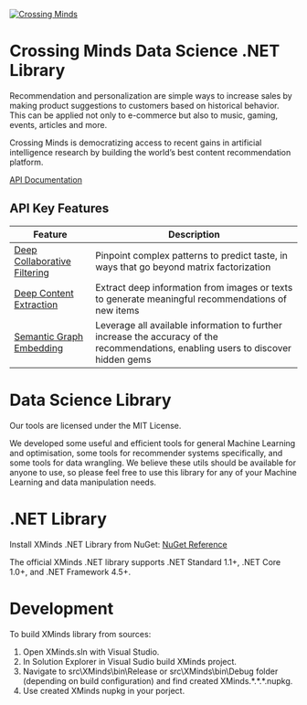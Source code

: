 [![Crossing Minds](https://static.crossingminds.com/img/logo.png)](https://crossingminds.com)

# Crossing Minds Data Science .NET Library

Recommendation and personalization are simple ways to increase sales by making product suggestions to customers based on historical behavior. This can be applied not only to e-commerce but also to music, gaming, events, articles and more.

Crossing Minds is democratizing access to recent gains in artificial intelligence research by building the world’s best content recommendation platform.

[API Documentation](https://docs.api.crossingminds.com/)

## API Key Features

| Feature | Description |
| ------- | ----------- |
| [Deep Collaborative Filtering](https://docs.api.crossingminds.com/concepts/under-the-hood.html#concept-algorithms-deep-collaborative-filtering) | Pinpoint complex patterns to predict taste, in ways that go beyond matrix factorization |
| [Deep Content Extraction](https://docs.api.crossingminds.com/concepts/under-the-hood.html#concept-algorithms-deep-content-extraction) | Extract deep information from images or texts to generate meaningful recommendations of new items |
| [Semantic Graph Embedding](https://docs.api.crossingminds.com/concepts/under-the-hood.html#concept-algorithms-semantic-graph-embedding) | Leverage all available information to further increase the accuracy of the recommendations, enabling users to discover hidden gems |

# Data Science Library

Our tools are licensed under the MIT License.

We developed some useful and efficient tools for general Machine Learning and optimisation, some tools for recommender systems specifically, and some tools for data wrangling. We believe these utils should be available for anyone to use, so please feel free to use this library for any of your Machine Learning and data manipulation needs.

# .NET Library

Install XMinds .NET Library from NuGet: [NuGet Reference](https://www.nuget.org/packages/XMinds/)

The official XMinds .NET library supports .NET Standard 1.1+, .NET Core 1.0+, and .NET Framework 4.5+.

# Development

To build XMinds library from sources:

1. Open XMinds.sln with Visual Studio.
2. In Solution Explorer in Visual Sudio build XMinds project.
3. Navigate to src\XMinds\bin\Release or src\XMinds\bin\Debug folder (depending on build configuration) and find created XMinds.\*.\*.\*.nupkg.
4. Use created XMinds nupkg in your porject.
